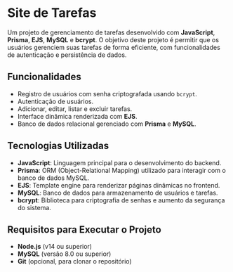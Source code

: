 # Site de Tarefas

Um projeto de gerenciamento de tarefas desenvolvido com **JavaScript**, **Prisma**, **EJS**, **MySQL** e **bcrypt**. O objetivo deste projeto é permitir que os usuários gerenciem suas tarefas de forma eficiente, com funcionalidades de autenticação e persistência de dados.

## Funcionalidades

- Registro de usuários com senha criptografada usando `bcrypt`.
- Autenticação de usuários.
- Adicionar, editar, listar e excluir tarefas.
- Interface dinâmica renderizada com **EJS**.
- Banco de dados relacional gerenciado com **Prisma** e **MySQL**.

## Tecnologias Utilizadas

- **JavaScript**: Linguagem principal para o desenvolvimento do backend.
- **Prisma**: ORM (Object-Relational Mapping) utilizado para interagir com o banco de dados MySQL.
- **EJS**: Template engine para renderizar páginas dinâmicas no frontend.
- **MySQL**: Banco de dados para armazenamento de usuários e tarefas.
- **bcrypt**: Biblioteca para criptografia de senhas e aumento da segurança do sistema.

## Requisitos para Executar o Projeto

- **Node.js** (v14 ou superior)
- **MySQL** (versão 8.0 ou superior)
- **Git** (opcional, para clonar o repositório)


